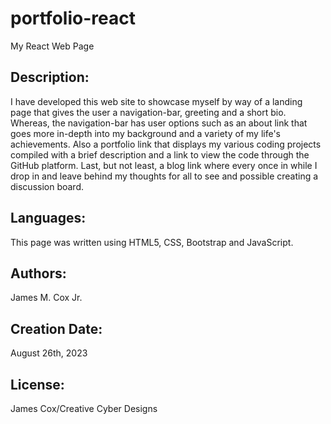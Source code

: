 # portfolio-react
My React Web Page
## Description:
I have developed this web site to showcase myself by way of a landing page that gives the user a navigation-bar, greeting and a short bio. Whereas, the navigation-bar has user options such as an about link that goes more in-depth into my background and a variety of my life's achievements. Also a portfolio link that displays my various coding projects compiled with a brief description and a link to view the code through the GitHub platform. Last, but not least, a blog link where every once in while I drop in and leave behind my thoughts for all to see and  possible creating a discussion board. 
## Languages:
This page was written using HTML5, CSS, Bootstrap and JavaScript.
## Authors:
James M. Cox Jr.
## Creation Date:
August 26th, 2023
## License:
James Cox/Creative Cyber Designs
